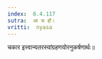 ```yaml
---
index:  6.4.117
sutra:  आ च हौ।
vritti:  nyasa
---
```


चकार इत्त्वान्यतरस्यांग्रहणयोरनुकर्षणार्थः॥
